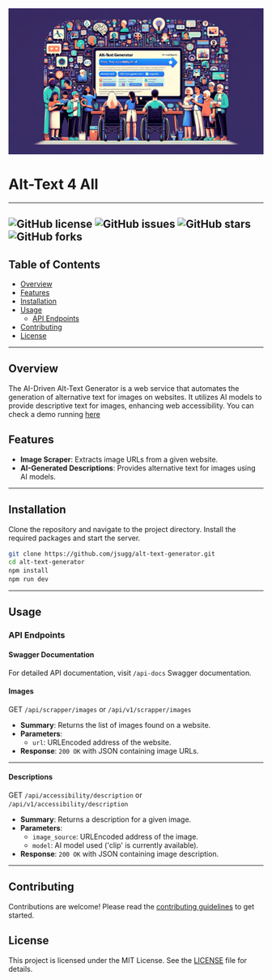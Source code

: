 <div align="center">
    <img src="https://raw.githubusercontent.com/jsugg/alt-text-generator/main/.github/assets/alt-text-generator.png" width="1000">
</div>

# Alt-Text 4 All
---
![GitHub license](https://img.shields.io/github/license/jsugg/alt-text-generator)
![GitHub issues](https://img.shields.io/github/issues/jsugg/alt-text-generator)
![GitHub stars](https://img.shields.io/github/stars/jsugg/alt-text-generator)
![GitHub forks](https://img.shields.io/github/forks/jsugg/alt-text-generator)
---
## Table of Contents
- [Overview](#overview)
- [Features](#features)
- [Installation](#installation)
- [Usage](#usage)
  - [API Endpoints](#api-endpoints)
- [Contributing](#contributing)
- [License](#license)
---
## Overview
The AI-Driven Alt-Text Generator is a web service that automates the generation of alternative text for images on websites. It utilizes AI models to provide descriptive text for images, enhancing web accessibility. You can check a demo running [here](https://wcag.qcraft.com.br/api-docs)

## Features
- **Image Scraper**: Extracts image URLs from a given website.
- **AI-Generated Descriptions**: Provides alternative text for images using AI models.
---
## Installation
Clone the repository and navigate to the project directory. Install the required packages and start the server.

```bash
git clone https://github.com/jsugg/alt-text-generator.git
cd alt-text-generator
npm install
npm run dev
```
---
## Usage
### API Endpoints
#### Swagger Documentation
For detailed API documentation, visit `/api-docs` Swagger documentation.

#### Images
GET `/api/scrapper/images` or `/api/v1/scrapper/images`
- **Summary**: Returns the list of images found on a website.
- **Parameters**:
  - `url`: URLEncoded address of the website.
- **Response**: `200 OK` with JSON containing image URLs.
-------
#### Descriptions
GET `/api/accessibility/description` or `/api/v1/accessibility/description`
- **Summary**: Returns a description for a given image.
- **Parameters**:
  - `image_source`: URLEncoded address of the image.
  - `model`: AI model used ('clip' is currently available).
- **Response**: `200 OK` with JSON containing image description.
---
## Contributing
Contributions are welcome! Please read the [contributing guidelines](CONTRIBUTING.md) to get started.

## License
This project is licensed under the MIT License. See the [LICENSE](LICENSE) file for details.
